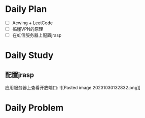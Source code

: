 # Daily Plan
- [ ] Acwing + LeetCode
- [ ] 搞懂VPN的原理
- [ ] 在虹信服务器上配置jrasp
# Daily Study
## 配置jrasp
应用服务器上查看开放端口:
![[Pasted image 20231030132832.png]]
# Daily Problem